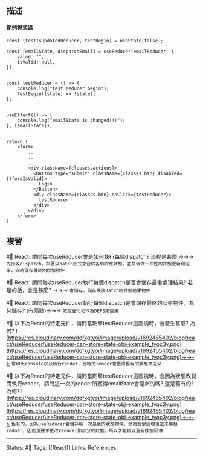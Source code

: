

## 描述


#### 範例程式碼


```
const [testIsUpdatedReducer, testBegin] = useState(false);

const [emailState, dispatchEmail] = useReducer(emailReducer, {
	value: "",
    isValid: null,
});


const testReducer = () => {
    console.log("test reducer begin");
    testBegin((state) => !state);
};


useEffect(() => {
    console.log("emailState is changed!!!");
}, [emailState]);


return (
	<form>
		..
		..
		..
		<div className={classes.actions}>
          <Button type="submit" className={classes.btn} disabled={!formIsValid}>
            Login
          </Button>
          <div className={classes.btn} onClick={testReducer}>
            testReducer
          </div>
        </div>
	</form>
)

```

## 複習
#🧠 React: 請問每次useReducer會是如何執行每個dispatch? 流程是甚麼 ->->-> `先接收dispatch，試著以batch形式來合併各個對應狀態，並最後做一次性的狀態更新和渲染，同時儲存最終的狀態物件`
<!--SR:!2023-08-23,3,250-->

#🧠 React: 請問每次useReducer執行每個dispatch是否會儲存最後處理結果? 若是的話，會是甚麼?  ->->-> `會儲存，儲存最後Batch的狀態結果物件`
<!--SR:!2023-08-23,3,250-->

#🧠  React: 請問每次useReducer執行每個dispatch是會儲存最終的狀態物件，為何儲存? (有兩點)->->-> `效能優化和作為DEPS來使用`
<!--SR:!2023-08-23,3,250-->


#🧠  以下為React的特定元件，請問當點擊testReducer這區塊時，會發生甚麼? 為何? ![https://res.cloudinary.com/dqfxgtyoi/image/upload/v1692465402/blog/react/useReducer/useReducer-can-store-state-obj-example_tvqc3y.png](https://res.cloudinary.com/dqfxgtyoi/image/upload/v1692465402/blog/react/useReducer/useReducer-can-store-state-obj-example_tvqc3y.png)->->-> `會印出console以及執行render，此時的render會獲得舊有的狀態來渲染`
<!--SR:!2023-08-23,3,250-->


#🧠  以下為React的特定元件，請問當點擊testReducer這區塊時，會因為狀態改變而執行render，請問這一次的render所獲得emailState會是新的嗎? 還是舊有的? 為何? ![https://res.cloudinary.com/dqfxgtyoi/image/upload/v1692465402/blog/react/useReducer/useReducer-can-store-state-obj-example_tvqc3y.png](https://res.cloudinary.com/dqfxgtyoi/image/upload/v1692465402/blog/react/useReducer/useReducer-can-store-state-obj-example_tvqc3y.png)->->-> `舊有的，因為useReducer會儲存每一次最後的狀態物件，然而點擊區塊後並未觸發reduer，因而沒要求更改reducer那部分的狀態，所以才繼續以舊有狀態回傳`
<!--SR:!2023-08-23,3,250-->


---
Status: #🌱 
Tags:
[[React]]
Links:
References:



